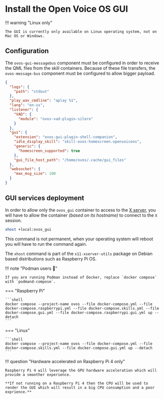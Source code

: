 # Install the Open Voice OS GUI

!!! warning "Linux only"

    The GUI is currently only available on Linux operating system, not on Mac OS or Windows.

## Configuration

The `ovos-gui-messagebus` component must be configured in order to receive the QML files from the skill containers. Because of these file transfers, the `ovos-message-bus` component must be configured to allow bigger payload.

```json title="~/ovos/config/mycroft.conf"
{
  "logs": {
    "path": "stdout"
  },
  "play_wav_cmdline": "aplay %1",
  "lang": "en-us",
  "listener": {
    "VAD": {
      "module": "ovos-vad-plugin-silero"
    }
  },
  "gui": {
    "extension": "ovos-gui-plugin-shell-companion",
    "idle_display_skill": "skill-ovos-homescreen.openvoiceos",
    "generic": {
      "homescreen_supported": true
    },
    "gui_file_host_path": "/home/ovos/.cache/gui_files"
  },
  "websocket": {
    "max_msg_size": 100
  }
}
```

## GUI services deployment

In order to allow only the `ovos_gui` container to access to the [X server](https://en.wikipedia.org/wiki/X_Window_System), you will have to allow the container *(based on its hostname)* to connect to the `X` session.

```bash
xhost +local:ovos_gui
```

This command is not permanent, when your operating system will reboot you will have to run the command again.

The `xhost` command is part of the `x11-xserver-utils` package on Debian based distributions such as Raspberry Pi OS.

!!! note "Podman users :muscle:"

    If you are running Podman instead of Docker, replace `docker compose` with `podmand-compose`.

=== "Raspberry Pi"

    ```shell
    docker compose --project-name ovos --file docker-compose.yml --file docker-compose.raspberrypi.yml --file docker-compose.skills.yml --file docker-compose.gui.yml --file docker-compose.raspberrypi.gui.yml up --detach
    ```

=== "Linux"

    ```shell
    docker compose --project-name ovos --file docker-compose.yml --file docker-compose.skills.yml --file docker-compose.gui.yml up --detach
    ```

!!! question "Hardware accelerated on Raspberry Pi 4 only"

    Raspberry Pi 4 will leverage the GPU hardware acceleration which will provide a smoother experience.

    **If not running on a Raspberry Pi 4 then the CPU will be used to render the GUI which will result in a big CPU consumption and a poor exprience.**

